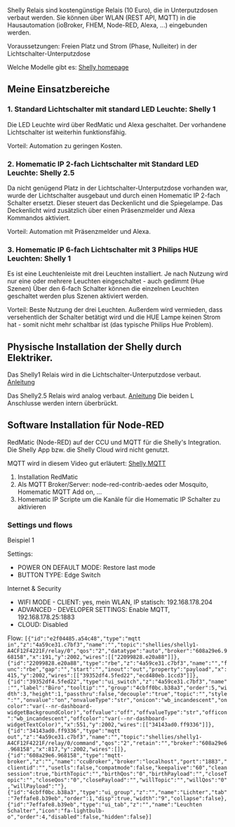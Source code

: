 Shelly Relais sind kostengünstige Relais (10 Euro), die in Unterputzdosen verbaut werden. 
Sie können über WLAN (REST API, MQTT) in die Hausautomation (ioBroker, FHEM, Node-RED, Alexa, ...) eingebunden werden.

Voraussetzungen: Freien Platz und Strom (Phase, Nulleiter) in der Lichtschalter-Unterputzdose 

Welche Modelle gibt es: [Shelly homepage](https://shelly.cloud/)

## Meine Einsatzbereiche

### 1. Standard Lichtschalter mit standard LED Leuchte: Shelly 1
Die LED Leuchte wird über RedMatic und Alexa geschaltet. Der vorhandene Lichtschalter ist weiterhin funktionsfähig.

Vorteil: Automation zu geringen Kosten.

### 2. Homematic IP 2-fach Lichtschalter mit Standard LED Leuchte: Shelly 2.5
Da nicht genügend Platz in der Lichtschalter-Unterputzdose vorhanden war, wurde der Lichtschalter ausgebaut und durch einen Homematic IP 2-fach Schalter ersetzt. Dieser steuert das Deckenlicht und die Spiegelampe. Das Deckenlicht wird zusätzlich über einen Präsenzmelder und Alexa Kommandos aktiviert.

Vorteil: Automation mit Präsenzmelder und Alexa.

### 3. Homematic IP 6-fach Lichtschalter mit 3 Philips HUE Leuchten: Shelly 1 
Es ist eine Leuchtenleiste mit drei Leuchten installiert. Je nach Nutzung wird nur eine oder mehrere Leuchten eingeschaltet - auch gedimmt (Hue Szenen)
Über den 6-fach Schalter können die einzelnen Leuchten geschaltet werden plus Szenen aktiviert werden. 

Vorteil: Beste Nutzung der drei Leuchten. Außerdem wird vermieden, dass versehentlich der Schalter betätigt wird und die HUE Lampe keinen Strom hat - somit nicht mehr schaltbar ist (das typische Philips Hue Problem).

## Physische Installation der Shelly durch Elektriker.
Das Shelly1 Relais wird in die Lichtschalter-Unterputzdose verbaut. [Anleitung](https://www.youtube.com/watch?v=N25PJ8uLceg)

Das Shelly2.5 Relais wird analog verbaut. [Anleitung](https://www.youtube.com/watch?v=_DEqoUHP0IM)
Die beiden L Anschlusse werden intern überbrückt. 

## Software Installation für Node-RED
RedMatic (Node-RED) auf der CCU und MQTT für die Shelly's Integration. Die Shelly App bzw. die Shelly Cloud wird nicht genutzt. 

MQTT wird in diesem Video gut erläutert: [Shelly MQTT](https://www.youtube.com/watch?v=KQA70lZCccI)

1. Installation RedMatic
2. Als MQTT Broker/Server: node-red-contrib-aedes oder Mosquito, Homematic MQTT Add on, ... 
3. Homematic IP Scripte um die Kanäle für die Homematic IP Schalter zu aktivieren

### Settings und flows
Beispiel 1

Settings:  
* POWER ON DEFAULT MODE: Restore last mode
* BUTTON TYPE: Edge Switch

Internet & Security
* WIFI MODE - CLIENT: yes, mein WLAN, IP statisch: 192.168.178.204
* ADVANCED - DEVELOPER SETTINGS: Enable MQTT, 192.168.178.25:1883
* CLOUD: Disabled

Flow: `[{"id":"e2f04485.a54c48","type":"mqtt in","z":"4a59ce31.c7bf3","name":"","topic":"shellies/shelly1-A4CF12F4221F/relay/0","qos":"2","datatype":"auto","broker":"608a29e6.968158","x":191,"y":2002,"wires":[["22099828.e20a88"]]},{"id":"22099828.e20a88","type":"rbe","z":"4a59ce31.c7bf3","name":"","func":"rbe","gap":"","start":"","inout":"out","property":"payload","x":415,"y":2002,"wires":[["39352df4.5fed22","ecd480eb.1ccd3"]]},{"id":"39352df4.5fed22","type":"ui_switch","z":"4a59ce31.c7bf3","name":"","label":"Büro","tooltip":"","group":"4cbff0bc.b38a3","order":5,"width":3,"height":1,"passthru":false,"decouple":"true","topic":"","style":"","onvalue":"on","onvalueType":"str","onicon":"wb_incandescent","oncolor":"var(--nr-dashboard-widgetBackgroundColor)","offvalue":"off","offvalueType":"str","officon":"wb_incandescent","offcolor":"var(--nr-dashboard-widgetTextColor)","x":551,"y":2002,"wires":[["34143ad0.ff9336"]]},{"id":"34143ad0.ff9336","type":"mqtt out","z":"4a59ce31.c7bf3","name":"","topic":"shellies/shelly1-A4CF12F4221F/relay/0/command","qos":"2","retain":"","broker":"608a29e6.968158","x":817,"y":2002,"wires":[]},{"id":"608a29e6.968158","type":"mqtt-broker","z":"","name":"ccuBroker","broker":"localhost","port":"1883","clientid":"","usetls":false,"compatmode":false,"keepalive":"60","cleansession":true,"birthTopic":"","birthQos":"0","birthPayload":"","closeTopic":"","closeQos":"0","closePayload":"","willTopic":"","willQos":"0","willPayload":""},{"id":"4cbff0bc.b38a3","type":"ui_group","z":"","name":"Lichter","tab":"7effafe8.b39eb","order":1,"disp":true,"width":"9","collapse":false},{"id":"7effafe8.b39eb","type":"ui_tab","z":"","name":"Leuchten Schalter","icon":"fa-lightbulb-o","order":4,"disabled":false,"hidden":false}]`
